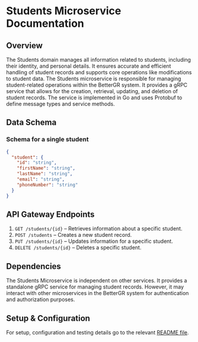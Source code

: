 # Students Microservice Documentation
## Overview
The Students domain manages all information related to students, including their identity, and personal details. It ensures accurate and efficient handling of student records and supports core operations like  modifications to student data.
The Students microservice is responsible for managing student-related operations within the BetterGR system. It provides a gRPC service that allows for the creation, retrieval, updating, and deletion of student records. The service is implemented in Go and uses Protobuf to define message types and service methods.

## Data Schema

### Schema for a single student
```json
{
  "student": {
    "id": "string",
    "firstName": "string",
    "lastName": "string",
    "email": "string",
    "phoneNumber": "string"
  }
}
```


## API Gateway Endpoints


1. `GET /students/{id}` – Retrieves information about a specific student.
2. `POST /students` – Creates a new student record.
3. `PUT /students/{id}` – Updates information for a specific student.
4. `DELETE /students/{id}` – Deletes a specific student.


## Dependencies

The Students Microservice is independent on other services. It provides a standalone gRPC service for managing student records. However, it may interact with other microservices in the BetterGR system for authentication and authorization purposes.

## Setup & Configuration

For setup, configuration and testing details go to the relevant [README file](https://github.com/BetterGR/students-microservice/blob/main/README.md).
